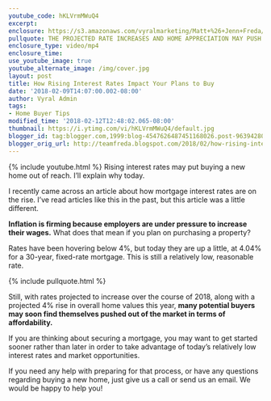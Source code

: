 ```yaml
---
youtube_code: hKLVrmMWuQ4
excerpt:
enclosure: https://s3.amazonaws.com/vyralmarketing/Matt+%26+Jenn+Freda/Video/2018/February/Orlando+Real+Estate+Agent-+How+Rising+Interest+Rates+Impact+Your+Plans+to+Buy.mp4
pullquote: THE PROJECTED RATE INCREASES AND HOME APPRECIATION MAY PUSH MANY BUYERS OUT OF THE MARKET.
enclosure_type: video/mp4
enclosure_time:
use_youtube_image: true
youtube_alternate_image: /img/cover.jpg
layout: post
title: How Rising Interest Rates Impact Your Plans to Buy
date: '2018-02-09T14:07:00.002-08:00'
author: Vyral Admin
tags:
- Home Buyer Tips
modified_time: '2018-02-12T12:48:02.065-08:00'
thumbnail: https://i.ytimg.com/vi/hKLVrmMWuQ4/default.jpg
blogger_id: tag:blogger.com,1999:blog-4547626487451168026.post-963942804016563317
blogger_orig_url: http://teamfreda.blogspot.com/2018/02/how-rising-interest-rates-impact-your.html
---
```

{% include youtube.html %}
Rising interest rates may put buying a new home out of reach. I’ll explain why today.

I recently came across an article about how mortgage interest rates are on the rise. I’ve read articles like this in the past, but this article was a little different.

**Inflation is firming because employers are under pressure to increase their wages.** What does that mean if you plan on purchasing a property?

Rates have been hovering below 4%, but today they are up a little, at 4.04% for a 30-year, fixed-rate mortgage. This is still a relatively low, reasonable rate.

{% include pullquote.html %}

Still, with rates projected to increase over the course of 2018, along with a projected 4% rise in overall home values this year, **many potential buyers may soon find themselves pushed out of the market in terms of affordability.**

If you are thinking about securing a mortgage, you may want to get started sooner rather than later in order to take advantage of today’s relatively low interest rates and market opportunities.

If you need any help with preparing for that process, or have any questions regarding buying a new home, just give us a call or send us an email. We would be happy to help you!

